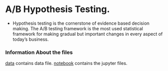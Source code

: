 # A/B Hypothesis Testing.
* Hypothesis testing is the cornerstone of evidence based decision making. The A/B testing framework is the most used statistical framework for making gradual but important changes in every aspect of today’s business. 

### Information About the files
[data](https://github.com/Luel-Hagos/A-B-Hypothesis-Testing/tree/main/data) contains data file.
[notebook](https://github.com/Luel-Hagos/A-B-Hypothesis-Testing/tree/main/notebook) contains the jupyter files.
